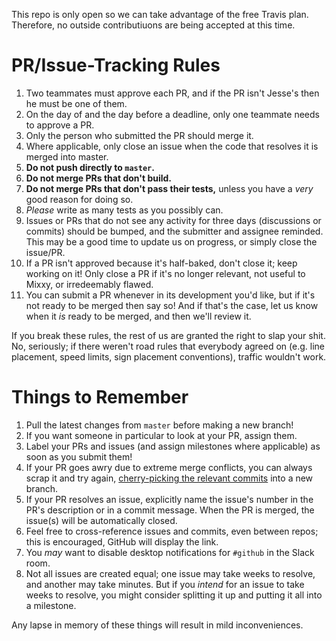 This repo is only open so we can take advantage of the free Travis plan.  Therefore, no outside contributiuons are being accepted at this time.

# PR/Issue-Tracking Rules

1. Two teammates must approve each PR, and if the PR isn't Jesse's then he must be one of them.
2. On the day of and the day before a deadline, only one teammate needs to approve a PR.
3. Only the person who submitted the PR should merge it.
4. Where applicable, only close an issue when the code that resolves it is merged into master.
5. **Do not push directly to `master`.**
6. **Do not merge PRs that don't build.**
7. **Do not merge PRs that don't pass their tests,** unless you have a *very* good reason for doing so.
8. *Please* write as many tests as you possibly can.
9. Issues or PRs that do not see any activity for three days (discussions or commits) should be bumped, and the submitter and assignee reminded.  This may be a good time to update us on progress, or simply close the issue/PR.
10. If a PR isn't approved because it's half-baked, don't close it; keep working on it!  Only close a PR if it's no longer relevant, not useful to Mixxy, or irredeemably flawed.
11. You can submit a PR whenever in its development you'd like, but if it's not ready to be merged then say so!  And if that's the case, let us know when it *is* ready to be merged, and then we'll review it.

If you break these rules, the rest of us are granted the right to slap your shit.  No, seriously; if there weren't road rules that everybody agreed on (e.g. line placement, speed limits, sign placement conventions), traffic wouldn't work.

# Things to Remember

1. Pull the latest changes from `master` before making a new branch!
2. If you want someone in particular to look at your PR, assign them.
3. Label your PRs and issues (and assign milestones where applicable) as soon as you submit them!
4. If your PR goes awry due to extreme merge conflicts, you can always scrap it and try again, [cherry-picking the relevant commits](http://git-scm.com/docs/git-cherry-pick) into a new branch.
5. If your PR resolves an issue, explicitly name the issue's number in the PR's description or in a commit message.  When the PR is merged, the issue(s) will be automatically closed.
6. Feel free to cross-reference issues and commits, even between repos; this is encouraged, GitHub will display the link.
7. You *may* want to disable desktop notifications for `#github` in the Slack room.
8. Not all issues are created equal; one issue may take weeks to resolve, and another may take minutes.  But if you *intend* for an issue to take weeks to resolve, you might consider splitting it up and putting it all into a milestone.

Any lapse in memory of these things will result in mild inconveniences.
